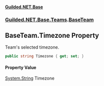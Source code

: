 #### [Guilded.NET.Base](Guilded_NET_Base.md 'Guilded.NET.Base')
### [Guilded.NET.Base.Teams](Guilded_NET_Base.md#Guilded_NET_Base_Teams 'Guilded.NET.Base.Teams').[BaseTeam](BaseTeam.md 'Guilded.NET.Base.Teams.BaseTeam')
## BaseTeam.Timezone Property
Team's selected timezone.  
```csharp
public string Timezone { get; set; }
```
#### Property Value
[System.String](https://docs.microsoft.com/en-us/dotnet/api/System.String 'System.String')
Timezone
